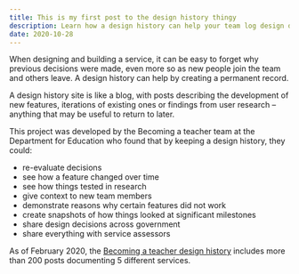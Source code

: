 ```yaml
---
title: This is my first post to the design history thingy
description: Learn how a design history can help your team log design decisions and create a permanent record of how your service has developed over time.
date: 2020-10-28
---
```


When designing and building a service, it can be easy to forget why previous decisions were made, even more so as new people join the team and others leave. A design history can help by creating a permanent record.

A design history site is like a blog, with posts describing the development of new features, iterations of existing ones or findings from user research – anything that may be useful to return to later.

This project was developed by the Becoming a teacher team at the Department for Education who found that by keeping a design history, they could:

* re-evaluate decisions
* see how a feature changed over time
* see how things tested in research
* give context to new team members
* demonstrate reasons why certain features did not work
* create snapshots of how things looked at significant milestones
* share design decisions across government
* share everything with service assessors

As of February 2020, the [Becoming a teacher design history](https://bat-design-history.netlify.app) includes more than 200 posts documenting 5 different services.<!-- You can learn more about how and why the team created their design history on the [DfE Digital blog](#tbd).-->
